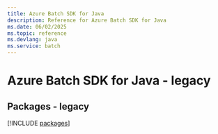 ```yaml
---
title: Azure Batch SDK for Java
description: Reference for Azure Batch SDK for Java
ms.date: 06/02/2025
ms.topic: reference
ms.devlang: java
ms.service: batch
---
```

# Azure Batch SDK for Java - legacy
## Packages - legacy
[!INCLUDE [packages](batch-index.md)]